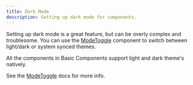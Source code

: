 ```yaml
---
title: Dark Mode
description: Setting up dark mode for components. 
---
```


<Prose>

Setting up dark mode is a great feature, but can be overly complex and troublesome. 
You can use the [ModeToggle](/components/mode_toggle) component to switch between light/dark or system synced themes. 

All the components in Basic Components support light and dark theme's natively. 

See the  [ModeToggle](/components/mode_toggle) docs for more info. 

</Prose>